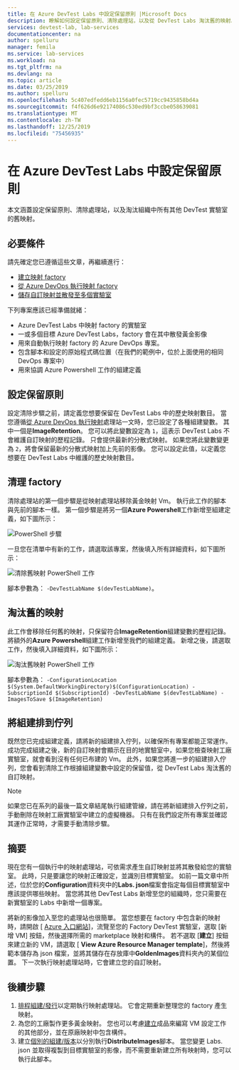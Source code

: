 ```yaml
---
title: 在 Azure DevTest Labs 中設定保留原則 |Microsoft Docs
description: 瞭解如何設定保留原則、清除處理站，以及從 DevTest Labs 淘汰舊的映射。
services: devtest-lab, lab-services
documentationcenter: na
author: spelluru
manager: femila
ms.service: lab-services
ms.workload: na
ms.tgt_pltfrm: na
ms.devlang: na
ms.topic: article
ms.date: 03/25/2019
ms.author: spelluru
ms.openlocfilehash: 5c407edfedd6eb1156a0fec5719cc9435858bd4a
ms.sourcegitcommit: f4f626d6e92174086c530ed9bf3ccbe058639081
ms.translationtype: MT
ms.contentlocale: zh-TW
ms.lasthandoff: 12/25/2019
ms.locfileid: "75456935"
---
```

# <a name="set-up-retention-policy-in-azure-devtest-labs"></a>在 Azure DevTest Labs 中設定保留原則
本文涵蓋設定保留原則、清除處理站，以及淘汰組織中所有其他 DevTest 實驗室的舊映射。 

## <a name="prerequisites"></a>必要條件
請先確定您已遵循這些文章，再繼續進行：

- [建立映射 factory](image-factory-create.md)
- [從 Azure DevOps 執行映射 factory](image-factory-set-up-devops-lab.md)
- [儲存自訂映射並散發至多個實驗室](image-factory-save-distribute-custom-images.md)

下列專案應該已經準備就緒：

- Azure DevTest Labs 中映射 factory 的實驗室
- 一或多個目標 Azure DevTest Labs，factory 會在其中散發黃金影像
- 用來自動執行映射 factory 的 Azure DevOps 專案。
- 包含腳本和設定的原始程式碼位置（在我們的範例中，位於上面使用的相同 DevOps 專案中）
- 用來協調 Azure Powershell 工作的組建定義
 
## <a name="setting-the-retention-policy"></a>設定保留原則
設定清除步驟之前，請定義您想要保留在 DevTest Labs 中的歷史映射數目。 當您遵循[從 Azure DevOps 執行映射](image-factory-set-up-devops-lab.md)處理站一文時，您已設定了各種組建變數。 其中一個是**ImageRetention**。 您可以將此變數設定為 `1`，這表示 DevTest Labs 不會維護自訂映射的歷程記錄。 只會提供最新的分散式映射。 如果您將此變數變更為 `2`，將會保留最新的分散式映射加上先前的影像。 您可以設定此值，以定義您想要在 DevTest Labs 中維護的歷史映射數目。

## <a name="cleaning-up-the-factory"></a>清理 factory
清除處理站的第一個步驟是從映射處理站移除黃金映射 Vm。 執行此工作的腳本與先前的腳本一樣。 第一個步驟是將另一個**Azure Powershell**工作新增至組建定義，如下圖所示：

![PowerShell 步驟](./media/set-retention-policy-cleanup/powershell-step.png)

一旦您在清單中有新的工作，請選取該專案，然後填入所有詳細資料，如下圖所示：

![清除舊映射 PowerShell 工作](./media/set-retention-policy-cleanup/configure-powershell-task.png)

腳本參數為： `-DevTestLabName $(devTestLabName)`。

## <a name="retire-old-images"></a>淘汰舊的映射 
此工作會移除任何舊的映射，只保留符合**ImageRetention**組建變數的歷程記錄。 將額外的**Azure Powershell**組建工作新增至我們的組建定義。 新增之後，請選取工作，然後填入詳細資料，如下圖所示： 

![淘汰舊映射 PowerShell 工作](./media/set-retention-policy-cleanup/retire-old-image-task.png)

腳本參數為： `-ConfigurationLocation $(System.DefaultWorkingDirectory)$(ConfigurationLocation) -SubscriptionId $(SubscriptionId) -DevTestLabName $(devTestLabName) -ImagesToSave $(ImageRetention)`

## <a name="queue-the-build"></a>將組建排到佇列
既然您已完成組建定義，請將新的組建排入佇列，以確保所有專案都能正常運作。 成功完成組建之後，新的自訂映射會顯示在目的地實驗室中，如果您檢查映射工廠實驗室，就會看到沒有任何已布建的 Vm。 此外，如果您將進一步的組建排入佇列，您會看到清除工作根據組建變數中設定的保留值，從 DevTest Labs 淘汰舊的自訂映射。

> [!NOTE]
> 如果您已在系列的最後一篇文章結尾執行組建管線，請在將新組建排入佇列之前，手動刪除在映射工廠實驗室中建立的虛擬機器。  只有在我們設定所有專案並確認其運作正常時，才需要手動清除步驟。



## <a name="summary"></a>摘要
現在您有一個執行中的映射處理站，可依需求產生自訂映射並將其散發給您的實驗室。 此時，只是要讓您的映射正確設定，並識別目標實驗室。 如前一篇文章中所述，位於您的**Configuration**資料夾中的**Labs. json**檔案會指定每個目標實驗室中應該提供哪些映射。 當您將其他 DevTest Labs 新增至您的組織時，您只需要在新實驗室的 Labs 中新增一個專案。

將新的影像加入至您的處理站也很簡單。 當您想要在 factory 中包含新的映射時，請開啟 [ [Azure 入口網站](https://portal.azure.com)]，流覽至您的 Factory DevTest 實驗室，選取 [新增 VM] 按鈕，然後選擇所需的 marketplace 映射和構件。 若不選取 [**建立**] 按鈕來建立新的 VM，請選取 [ **View Azure Resource Manager template**]，然後將範本儲存為 json 檔案，並將其儲存在存放庫中**GoldenImages**資料夾內的某個位置。 下一次執行映射處理站時，它會建立您的自訂映射。


## <a name="next-steps"></a>後續步驟
1. [排程組建/發行](/azure/devops/pipelines/build/triggers?view=azure-devops&tabs=designer)以定期執行映射處理站。 它會定期重新整理您的 factory 產生映射。
2. 為您的工廠製作更多黃金映射。 您也可以考慮[建立](devtest-lab-artifact-author.md)成品來編寫 VM 設定工作的其他部分，並在原廠映射中包含構件。
4. 建立[個別的組建/版本](/azure/devops/pipelines/overview?view=azure-devops-2019)以分別執行**DistributeImages**腳本。 當您變更 Labs. json 並取得複製到目標實驗室的影像，而不需要重新建立所有映射時，您可以執行此腳本。

